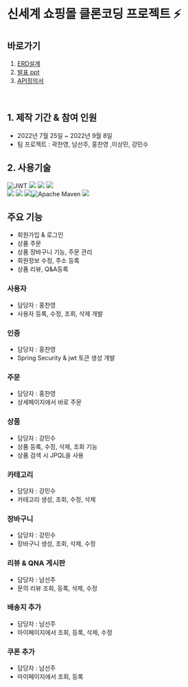 # 신세계 쇼핑몰 클론코딩 프로젝트 ⚡


## 바로가기 
1. [ERD설계](https://www.erdcloud.com/d/p8ThG9EDiKuHoBR9b)
2. [발표 ppt](https://docs.google.com/presentation/d/1BysIy9GPCD1t2iTpbi8rxEZLubQsccwi-sn1GBdbAoQ/edit#slide=id.p5)
3. [API정의서](https://docs.google.com/document/d/1wCX44Vst85y8aOBa9aw0ajHZV2HYsakXYe67_KfOqkU/edit)
<br>

## 1. 제작 기간 & 참여 인원
- 2022년 7월 25일 ~ 2022년 9월 8일
- 팀 프로젝트 : 곽찬영, 남선주, 홍찬영 ,이상민, 강민수

## 2. 사용기술 
![JWT](https://img.shields.io/badge/JWT-black?style=for-the-badge&logo=JSON%20web%20tokens) <img src="https://img.shields.io/badge/JAVA-007396?style=for-the-badge&amp;logo=java&amp;logoColor=white">
<img src="https://img.shields.io/badge/springboot-6DB33F?style=for-the-badge&amp;logo=springboot&amp;logoColor=white">
<img src="https://img.shields.io/badge/Postman-FF6C37?style=for-the-badge&logo=postman&amp&logoColor=white"><br>
<img src="https://img.shields.io/badge/mysql-4479A1?style=for-the-badge&amp;logo=mysql&amp;logoColor=white">
<img src="https://img.shields.io/badge/Jpa-FF0000?style=for-the-badge&amp;logo=Jpa&amp;logoColor=white">
<img src="https://img.shields.io/badge/github-181717?style=for-the-badge&amp;logo=github&amp;logoColor=white">![Apache Maven](https://img.shields.io/badge/Apache%20Maven-C71A36?style=for-the-badge&logo=Apache%20Maven&logoColor=white)
<img src="https://img.shields.io/badge/hibernate-59666C?style=for-the-badge&amp;logo=hibernate&amp;logoColor=white">

##  주요 기능
 * 회원가입 & 로그인
 * 상품 주문 
 * 상품 장바구니 기능, 주문 관리
 * 회원정보 수정, 주소 등록 
 * 상품 리뷰, Q&A등록
 
 
### 사용자
  * 담당자 : 홍찬영
  * 사용자 등록, 수정, 조회, 삭제 개발
  
### 인증
  * 담당자 : 홍찬영
  * Spring Security & jwt 토큰 생성 개발
  
### 주문
  * 담당자 : 홍찬영
  * 상세페이지에서 바로 주문
 
### 상품 
  * 담당자 : 강민수
  * 상품 등록, 수정, 삭제, 조회 기능
  * 상품 검색 시 JPQL을 사용
### 카테고리
  * 담당자 : 강민수
  * 카테고리 생성, 조회, 수정, 삭제
### 장바구니
  * 담당자 : 강민수
  * 장바구니 생성, 조회, 삭제, 수정

### 리뷰 & QNA 게시판
  * 담당자 : 남선주
  * 문의 리뷰 조회, 등록, 삭제, 수정
  
### 배송지 추가 
  * 담당자 : 남선주
  * 마이페이지에서 조회, 등록, 삭제, 수정

### 쿠폰 추가 
  * 담당자 : 남선주
  * 마이페이지에서 조회, 등록
